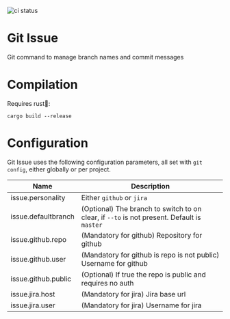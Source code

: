 ![ci status](https://github.com/move-z/git-issue/actions/workflows/ci.yml/badge.svg?branch=master)

# Git Issue

Git command to manage branch names and commit messages


# Compilation

Requires rust🦀:

`cargo build --release`


# Configuration

Git Issue uses the following configuration parameters, all set with `git 
config`, either globally or per project.

| Name                | Description                                                                                 |
|---------------------|---------------------------------------------------------------------------------------------|
| issue.personality   | Either `github` or `jira`                                                                   |
| issue.defaultbranch | (Optional) The branch to switch to on clear, if `--to`  is not present. Default is `master` |
| issue.github.repo   | (Mandatory for github) Repository for github                                                |
| issue.github.user   | (Mandatory for github is repo is not public) Username for github                            |
| issue.github.public | (Optional) If true the repo is public and requires no auth                                  |
| issue.jira.host     | (Mandatory for jira) Jira base url                                                          |
| issue.jira.user     | (Mandatory for jira) Username for jira                                                      |

